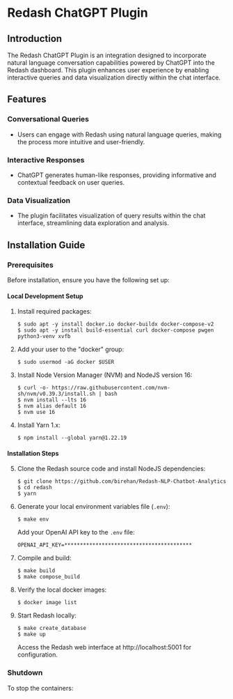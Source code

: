 # Redash ChatGPT Plugin

## Introduction

The Redash ChatGPT Plugin is an integration designed to incorporate natural language conversation capabilities powered by ChatGPT into the Redash dashboard. This plugin enhances user experience by enabling interactive queries and data visualization directly within the chat interface.

## Features

### Conversational Queries
- Users can engage with Redash using natural language queries, making the process more intuitive and user-friendly.

### Interactive Responses
- ChatGPT generates human-like responses, providing informative and contextual feedback on user queries.

### Data Visualization
- The plugin facilitates visualization of query results within the chat interface, streamlining data exploration and analysis.

## Installation Guide

### Prerequisites

Before installation, ensure you have the following set up:

#### Local Development Setup
1. Install required packages:
    ```
    $ sudo apt -y install docker.io docker-buildx docker-compose-v2
    $ sudo apt -y install build-essential curl docker-compose pwgen python3-venv xvfb
    ```

2. Add your user to the "docker" group:
    ```
    $ sudo usermod -aG docker $USER
    ```

3. Install Node Version Manager (NVM) and NodeJS version 16:
    ```
    $ curl -o- https://raw.githubusercontent.com/nvm-sh/nvm/v0.39.3/install.sh | bash
    $ nvm install --lts 16
    $ nvm alias default 16
    $ nvm use 16
    ```

4. Install Yarn 1.x:
    ```
    $ npm install --global yarn@1.22.19
    ```

#### Installation Steps

5. Clone the Redash source code and install NodeJS dependencies:
    ```
    $ git clone https://github.com/birehan/Redash-NLP-Chatbot-Analytics
    $ cd redash
    $ yarn
    ```

6. Generate your local environment variables file (`.env`):
    ```
    $ make env
    ```
    Add your OpenAI API key to the `.env` file:
    ```
    OPENAI_API_KEY=*****************************************
    ```

7. Compile and build:
    ```
    $ make build
    $ make compose_build
    ```

8. Verify the local docker images:
    ```
    $ docker image list
    ```

9. Start Redash locally:
    ```
    $ make create_database
    $ make up
    ```
    Access the Redash web interface at http://localhost:5001 for configuration.

### Shutdown
To stop the containers:
